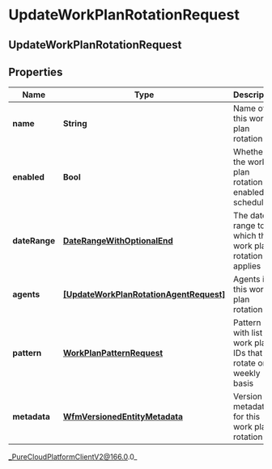 # UpdateWorkPlanRotationRequest

## UpdateWorkPlanRotationRequest

## Properties

|Name | Type | Description | Notes|
|------------ | ------------- | ------------- | -------------|
| **name** | **String** | Name of this work plan rotation | [optional] |
| **enabled** | **Bool** | Whether the work plan rotation is enabled for scheduling | [optional] |
| **dateRange** | [**DateRangeWithOptionalEnd**](DateRangeWithOptionalEnd) | The date range to which this work plan rotation applies | [optional] |
| **agents** | [**[UpdateWorkPlanRotationAgentRequest]**]([UpdateWorkPlanRotationAgentRequest]) | Agents in this work plan rotation | [optional] |
| **pattern** | [**WorkPlanPatternRequest**](WorkPlanPatternRequest) | Pattern with list of work plan IDs that rotate on a weekly basis | [optional] |
| **metadata** | [**WfmVersionedEntityMetadata**](WfmVersionedEntityMetadata) | Version metadata for this work plan rotation | |



_PureCloudPlatformClientV2@166.0.0_
